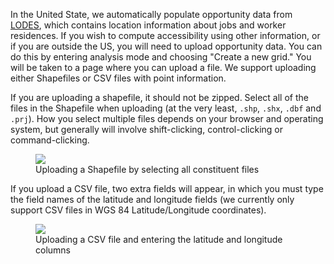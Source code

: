 In the United State, we automatically populate opportunity data from [LODES](https://lehd.ces.census.gov/data/#lodes),
which contains location information about jobs and worker residences. If you wish to compute accessibility
using other information, or if you are outside the US, you will need to upload opportunity data. You can
do this by entering analysis mode and choosing "Create a new grid." You will be taken to a page where
you can upload a file. We support uploading either Shapefiles or CSV files with point information.

If you are uploading a shapefile, it should not be zipped. Select all of the files in the Shapefile
when uploading (at the very least, `.shp`, `.shx`, `.dbf` and `.prj`). How you select multiple files
depends on your browser and operating system, but generally will involve shift-clicking,
control-clicking or command-clicking.

<figure>
  <img src="../../img/upload-shapefile.png" />
  <figcaption>Uploading a Shapefile by selecting all constituent files</figcaption>
</figure>

If you upload a CSV file, two extra fields will appear, in which you must type the field names of the
latitude and longitude fields (we currently only support CSV files in WGS 84 Latitude/Longitude coordinates).

<figure>
  <img src="../../img/upload-csv.png" />
  <figcaption>Uploading a CSV file and entering the latitude and longitude columns</figcaption>
</figure>

